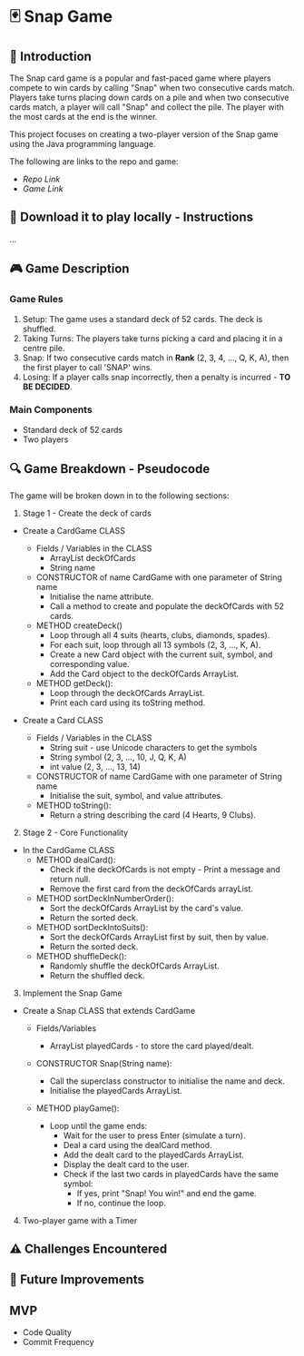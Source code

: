 # 🃏 Snap Game

## 📌 Introduction

The Snap card game is a popular and fast-paced game where players compete to win cards by calling "Snap" when two consecutive cards match. Players take turns placing down cards on a pile and when two consecutive cards match, a player will call "Snap" and collect the pile. The player with the most cards at the end is the winner.

This project focuses on creating a two-player version of the Snap game using the Java programming language.

The following are links to the repo and game:

-   _Repo Link_
-   _Game Link_

## 💾 Download it to play locally - Instructions

...

## 🎮 Game Description

### Game Rules

1.  Setup: The game uses a standard deck of 52 cards. The deck is shuffled.
2.  Taking Turns: The players take turns picking a card and placing it in a centre pile.
3.  Snap: If two consecutive cards match in **Rank** (2, 3, 4, ..., Q, K, A), then the first player to call 'SNAP' wins.
4.  Losing: If a player calls snap incorrectly, then a penalty is incurred - **TO BE DECIDED**.

### Main Components

-   Standard deck of 52 cards
-   Two players

## 🔍 Game Breakdown - Pseudocode

The game will be broken down in to the following sections:

1.  Stage 1 - Create the deck of cards

-   Create a CardGame CLASS

    -   Fields / Variables in the CLASS
        -   ArrayList<Card> deckOfCards
        -   String name
    -   CONSTRUCTOR of name CardGame with one parameter of String name
        -   Initialise the name attribute.
        -   Call a method to create and populate the deckOfCards with 52 cards.
    -   METHOD createDeck()
        -   Loop through all 4 suits (hearts, clubs, diamonds, spades).
        -   For each suit, loop through all 13 symbols (2, 3, ..., K, A).
        -   Create a new Card object with the current suit, symbol, and corresponding value.
        -   Add the Card object to the deckOfCards ArrayList.
    -   METHOD getDeck():
        -   Loop through the deckOfCards ArrayList.
        -   Print each card using its toString method.

-   Create a Card CLASS

    -   Fields / Variables in the CLASS
        -   String suit - use Unicode characters to get the symbols
        -   String symbol (2, 3, ..., 10, J, Q, K, A)
        -   int value (2, 3, ..., 13, 14)
    -   CONSTRUCTOR of name CardGame with one parameter of String name
        -   Initialise the suit, symbol, and value attributes.
    -   METHOD toString():
        -   Return a string describing the card (4 Hearts, 9 Clubs).

2.  Stage 2 - Core Functionality

-   In the CardGame CLASS
    -   METHOD dealCard():
        -   Check if the deckOfCards is not empty - Print a message and return null.
        -   Remove the first card from the deckOfCards arrayList.
    -   METHOD sortDeckInNumberOrder():
        -   Sort the deckOfCards ArrayList by the card's value.
        -   Return the sorted deck.
    -   METHOD sortDeckIntoSuits():
        -   Sort the deckOfCards ArrayList first by suit, then by value.
        -   Return the sorted deck.
    -   METHOD shuffleDeck():
        -   Randomly shuffle the deckOfCards ArrayList.
        -   Return the shuffled deck.

3.  Implement the Snap Game

-   Create a Snap CLASS that extends CardGame

    -   Fields/Variables
        -   ArrayList<Card> playedCards - to store the card played/dealt.
    -   CONSTRUCTOR Snap(String name):

        -   Call the superclass constructor to initialise the name and deck.
        -   Initialise the playedCards ArrayList.
        
    -   METHOD playGame():
        -   Loop until the game ends:
            -   Wait for the user to press Enter (simulate a turn).
            -   Deal a card using the dealCard method.
            -   Add the dealt card to the playedCards ArrayList.
            -   Display the dealt card to the user.
            -   Check if the last two cards in playedCards have the same symbol:
                -   If yes, print "Snap! You win!" and end the game.
                -   If no, continue the loop.

4.  Two-player game with a Timer

## ⚠️ Challenges Encountered

## 🚀 Future Improvements

## MVP

-   Code Quality
-   Commit Frequency
